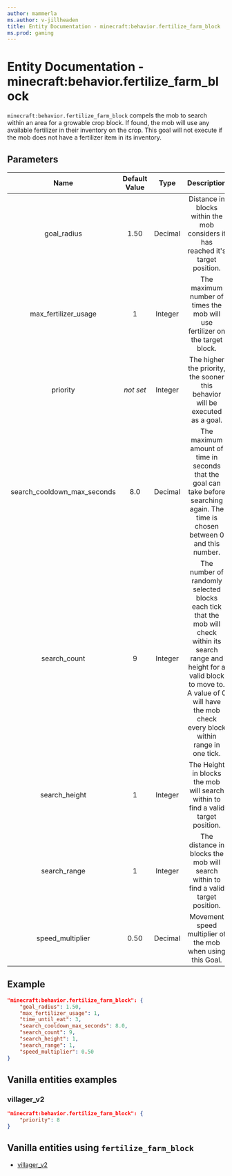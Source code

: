 ```yaml
---
author: mammerla
ms.author: v-jillheaden
title: Entity Documentation - minecraft:behavior.fertilize_farm_block
ms.prod: gaming
---
```


# Entity Documentation - minecraft:behavior.fertilize_farm_block

`minecraft:behavior.fertilize_farm_block` compels the mob to search within an area for a growable crop block. If found, the mob will use any available fertilizer in their inventory on the crop. This goal will not execute if the mob does not have a fertilizer item in its inventory.

## Parameters

| Name| Default Value| Type| Description |
|:-----------:|:-----------:|:-----------:|:-----------:|
| goal_radius| 1.50| Decimal| Distance in blocks within the mob considers it has reached it's target position.  |
| max_fertilizer_usage| 1| Integer| The maximum number of times the mob will use fertilizer on the target block. |
|priority|*not set*|Integer|The higher the priority, the sooner this behavior will be executed as a goal.|
| search_cooldown_max_seconds| 8.0| Decimal| The maximum amount of time in seconds that the goal can take before searching again. The time is chosen between 0 and this number. |
| search_count| 9| Integer| The number of randomly selected blocks each tick that the mob will check within its search range and height for a valid block to move to. A value of 0 will have the mob check every block within range in one tick. |
| search_height| 1| Integer| The Height in blocks the mob will search within to find a valid target position. |
| search_range| 1| Integer| The distance in blocks the mob will search within to find a valid target position. |
| speed_multiplier| 0.50| Decimal| Movement speed multiplier of the mob when using this Goal. |

## Example

```json
"minecraft:behavior.fertilize_farm_block": {
    "goal_radius": 1.50,
    "max_fertilizer_usage": 1,
    "time_until_eat": 3,
    "search_cooldown_max_seconds": 8.0,
    "search_count": 9,
    "search_height": 1,
    "search_range": 1,
    "speed_multiplier": 0.50
}
```

## Vanilla entities examples

### villager_v2

```json
"minecraft:behavior.fertilize_farm_block": {
    "priority": 8
}
```

## Vanilla entities using `fertilize_farm_block`

- [villager_v2](../../../../Source/VanillaBehaviorPack_Snippets/entities/sheep.md)
